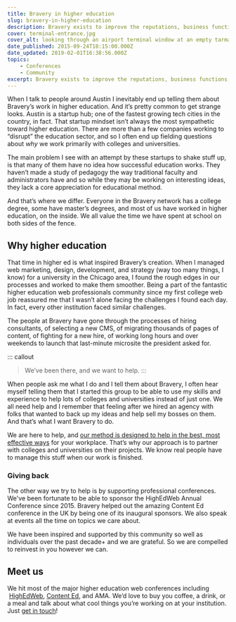 ```yaml
---
title: Bravery in higher education
slug: bravery-in-higher-education
description: Bravery exists to improve the reputations, business functions, and efficacy of higher ed institutions. We propel higher ed toward its potential.
cover: terminal-entrance.jpg
cover_alt: looking through an airport terminal window at an empty tarmac
date_published: 2015-09-24T18:15:00.000Z
date_updated: 2019-02-01T16:38:56.000Z
topics:
    - Conferences
    - Community
excerpt: Bravery exists to improve the reputations, business functions, and efficacy of institutions of higher education. We propel higher ed toward its potential.
---
```


When I talk to people around Austin I inevitably end up telling them about Bravery’s work in higher education. And it’s pretty common to get strange looks. Austin is a startup hub; one of the fastest growing tech cities in the country, in fact. That startup mindset isn’t always the most sympathetic toward higher education. There are more than a few companies working to “disrupt” the education sector, and so I often end up fielding questions about *why* we work primarily with colleges and universities.

The main problem I see with an attempt by these startups to shake stuff up, is that many of them have no idea how successful education works. They haven’t made a study of pedagogy the way traditional faculty and administrators have and so while they may be working on interesting ideas, they lack a core appreciation for educational method.

And that’s where we differ. Everyone in the Bravery network has a college degree, some have master’s degrees, and most of us have worked in higher education, on the inside. We all value the time we have spent at school on both sides of the fence.

## Why higher education

That time in higher ed is what inspired Bravery’s creation. When I managed web marketing, design, development, and strategy (way too many things, I know) for a university in the Chicago area, I found the rough edges in our processes and worked to make them smoother. Being a part of the fantastic higher education web professionals community since my first college web job reassured me that I wasn’t alone facing the challenges I found each day. In fact, every other institution faced similar challenges.

The people at Bravery have gone through the processes of hiring consultants, of selecting a new CMS, of migrating thousands of pages of content, of fighting for a new hire, of working long hours and over weekends to launch that last-minute microsite the president asked for.

::: callout
> We’ve been there, and we want to help.
:::

When people ask me what I do and I tell them about Bravery, I often hear myself telling them that I started this group to be able to use my skills and experience to help lots of colleges and universities instead of just one. We all need help and I remember that feeling after we hired an agency with folks that wanted to back up my ideas and help sell my bosses on them. And that’s what I want Bravery to do.

We are here to help, and [our method is designed to help in the best, most effective ways](/services/?utm_source=insight) for your workplace. That’s why our approach is to partner with colleges and universities on their projects. We know real people have to manage this stuff when our work is finished.

### Giving back

The other way we try to help is by supporting professional conferences. We've been fortunate to be able to sponsor the HighEdWeb Annual Conference since 2015. Bravery helped out the amazing Content Ed conference in the UK by being one of its inaugural sponsors. We also speak at events all the time on topics we care about.

We have been inspired and supported by this community so well as individuals over the past decade+ and we are grateful. So we are compelled to reinvest in you however we can.

## Meet us

We hit most of the major higher education web conferences including  [HighEdWeb](http://highedweb.org/), [Content Ed](https://contentedlive.com), and AMA. We’d love to buy you coffee, a drink, or a meal and talk about what cool things you’re working on at your institution. Just [get in touch](/contact/?utm_source=insight)!
